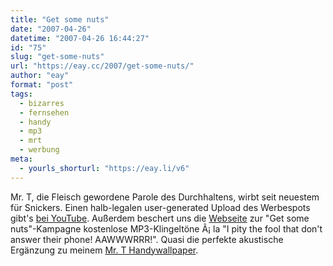 ```yaml
---
title: "Get some nuts"
date: "2007-04-26"
datetime: "2007-04-26 16:44:27"
id: "75"
slug: "get-some-nuts"
url: "https://eay.cc/2007/get-some-nuts/"
author: "eay"
format: "post"
tags:
  - bizarres
  - fernsehen
  - handy
  - mp3
  - mrt
  - werbung
meta:
  - yourls_shorturl: "https://eay.li/v6"
---
```


Mr. T, die Fleisch gewordene Parole des Durchhaltens, wirbt seit neuestem für Snickers. Einen halb-legalen user-generated Upload des Werbespots gibt's [bei YouTube](http://www.youtube.com/watch?v=NySN_plfiNI). Außerdem beschert uns die [Webseite](http://www.getsomenuts.tv/) zur "Get some nuts"-Kampagne kostenlose MP3-Klingeltöne Ã¡ la "I pity the fool that don't answer their phone! AAWWWRRR!". Quasi die perfekte akustische Ergänzung zu meinem [Mr. T Handywallpaper](//eay.cc/2007/mr-t-on-your-phone/).
